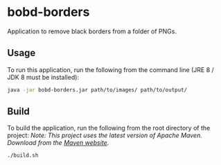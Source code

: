 # bobd-borders
Application to remove black borders from a folder of PNGs.

## Usage
To run this application, run the following from the command line (JRE 8 / JDK 8 must be installed):

```bash
java -jar bobd-borders.jar path/to/images/ path/to/output/
```

## Build

To build the application, run the following from the root directory of the project:
_Note: This project uses the latest version of Apache Maven. Download from the [Maven website](https://maven.apache.org/)._

```bash
./build.sh
```
